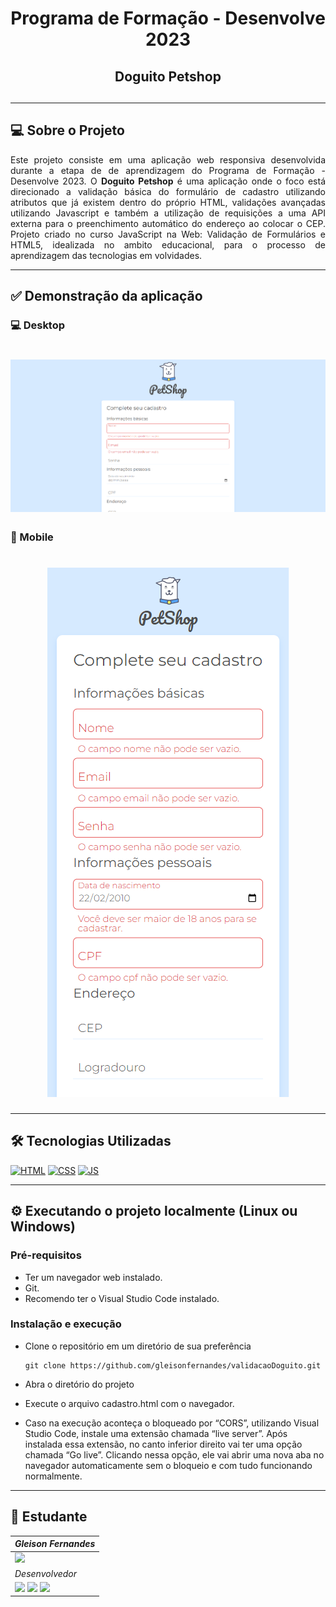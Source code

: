 <div align="center">
 <h1>Programa de Formação - Desenvolve 2023</h1>
 <h2>Doguito Petshop<h2>
</div>

---

## 💻 Sobre o Projeto

<p align="justify">Este projeto consiste em uma aplicação web responsiva desenvolvida durante a etapa de de aprendizagem do Programa de Formação - Desenvolve 2023.
O <strong>Doguito Petshop</strong> é uma aplicação onde o foco está direcionado a validação básica do formulário de cadastro utilizando atributos que já existem dentro do próprio HTML, validações avançadas utilizando Javascript e também a utilização de requisições a uma API externa para o preenchimento automático do endereço ao colocar o CEP.
Projeto criado no curso JavaScript na Web: Validação de Formulários e HTML5, idealizada no ambito educacional, para o processo de aprendizagem das tecnologias em volvidades.</p>

---

## ✅ Demonstração da aplicação

### 💻 Desktop

<h1 align="center">
  <img alt="Layout do Doguito Petshop para Desktop" title="Layout do Doguito Petshop para Desktop" src="layouts/doguitoPetshop-layout-desktop.png" />
</h1>

### 📱 Mobile

<h1 align="center">
  <img alt="Layout do Doguito Petshop para Mobile" title="Layout do Doguito Petshop para Mobile" src="layouts/doguitoPetshop-layout-mobile.png" />
</h1>

---

## 🛠️ Tecnologias Utilizadas

[![HTML](https://img.shields.io/badge/HTML5-E34F26?style=for-the-badge&logo=html5&logoColor=white)]()
[![CSS](https://img.shields.io/badge/CSS3-1572B6?style=for-the-badge&logo=css3&logoColor=white)]()
[![JS](https://img.shields.io/badge/JavaScript-F7DF1E?style=for-the-badge&logo=javascript&logoColor=black)]()

---

## ⚙️ Executando o projeto localmente (Linux ou Windows)

### Pré-requisitos

- Ter um navegador web instalado.
- Git.
- Recomendo ter o Visual Studio Code instalado.

### Instalação e execução

- Clone o repositório em um diretório de sua preferência
         
      git clone https://github.com/gleisonfernandes/validacaoDoguito.git

- Abra o diretório do projeto
- Execute o arquivo cadastro.html com o navegador.
- Caso na execução aconteça o bloqueado por “CORS”, utilizando Visual Studio Code, instale uma extensão chamada “live server”. Após instalada essa extensão, no canto inferior direito vai ter uma opção chamada “Go live”. Clicando nessa opção, ele vai abrir uma nova aba no navegador automaticamente sem o bloqueio e com tudo funcionando normalmente.

---

## 🚀 Estudante

|_Gleison Fernandes_|
|---|
|<img src="https://avatars.githubusercontent.com/u/58518724?v=4" width="140">|
|_Desenvolvedor_|
|[<img src="https://docs.github.com/assets/cb-600/images/site/favicon.png" width="24"/>](https://github.com/gleisonfernandes)  [<img src="https://cdn.jsdelivr.net/gh/devicons/devicon/icons/linkedin/linkedin-original.svg" width="24"/>](https://www.linkedin.com/in/gleison-fernandes-da-silva-54b907105/)  [<img src="https://user-images.githubusercontent.com/88353298/163483362-a3b1e4fe-5d03-46a9-ad93-4fcc7af98a9f.png" width="24"/>](gleison.fernandesb@gmail.com)|